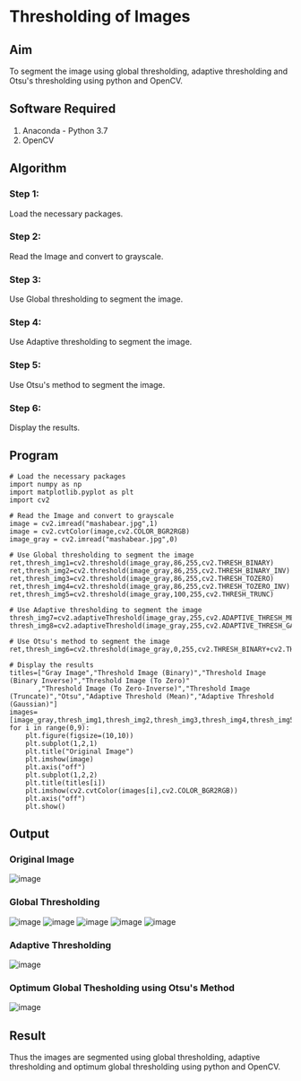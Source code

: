 # Thresholding of Images
## Aim
To segment the image using global thresholding, adaptive thresholding and Otsu's thresholding using python and OpenCV.

## Software Required
1. Anaconda - Python 3.7
2. OpenCV

## Algorithm
### Step 1:
Load the necessary packages.

### Step 2:
Read the Image and convert to grayscale.

### Step 3:
Use Global thresholding to segment the image.

### Step 4:
Use Adaptive thresholding to segment the image.

### Step 5:
Use Otsu's method to segment the image.

### Step 6:
Display the results.

## Program
```
# Load the necessary packages
import numpy as np
import matplotlib.pyplot as plt
import cv2

# Read the Image and convert to grayscale
image = cv2.imread("mashabear.jpg",1)
image = cv2.cvtColor(image,cv2.COLOR_BGR2RGB)
image_gray = cv2.imread("mashabear.jpg",0)

# Use Global thresholding to segment the image
ret,thresh_img1=cv2.threshold(image_gray,86,255,cv2.THRESH_BINARY)
ret,thresh_img2=cv2.threshold(image_gray,86,255,cv2.THRESH_BINARY_INV)
ret,thresh_img3=cv2.threshold(image_gray,86,255,cv2.THRESH_TOZERO)
ret,thresh_img4=cv2.threshold(image_gray,86,255,cv2.THRESH_TOZERO_INV)
ret,thresh_img5=cv2.threshold(image_gray,100,255,cv2.THRESH_TRUNC)

# Use Adaptive thresholding to segment the image
thresh_img7=cv2.adaptiveThreshold(image_gray,255,cv2.ADAPTIVE_THRESH_MEAN_C,cv2.THRESH_BINARY,11,2)
thresh_img8=cv2.adaptiveThreshold(image_gray,255,cv2.ADAPTIVE_THRESH_GAUSSIAN_C,cv2.THRESH_BINARY,11,2)

# Use Otsu's method to segment the image 
ret,thresh_img6=cv2.threshold(image_gray,0,255,cv2.THRESH_BINARY+cv2.THRESH_OTSU)

# Display the results
titles=["Gray Image","Threshold Image (Binary)","Threshold Image (Binary Inverse)","Threshold Image (To Zero)"
       ,"Threshold Image (To Zero-Inverse)","Threshold Image (Truncate)","Otsu","Adaptive Threshold (Mean)","Adaptive Threshold (Gaussian)"]
images=[image_gray,thresh_img1,thresh_img2,thresh_img3,thresh_img4,thresh_img5,thresh_img6,thresh_img7,thresh_img8]
for i in range(0,9):
    plt.figure(figsize=(10,10))
    plt.subplot(1,2,1)
    plt.title("Original Image")
    plt.imshow(image)
    plt.axis("off")
    plt.subplot(1,2,2)
    plt.title(titles[i])
    plt.imshow(cv2.cvtColor(images[i],cv2.COLOR_BGR2RGB))
    plt.axis("off")
    plt.show()
```

## Output

### Original Image
![image](https://user-images.githubusercontent.com/93427923/170813704-b30e77c8-c48d-4e27-b71c-5895942ae738.png)

### Global Thresholding
![image](https://user-images.githubusercontent.com/93427923/170813762-783f56f8-f1b1-4fb9-bfc0-a47c9b64136c.png)
![image](https://user-images.githubusercontent.com/93427923/170813805-4220243c-eb12-4c94-9264-0adda72afde8.png)
![image](https://user-images.githubusercontent.com/93427923/170813814-923c9aa6-f072-4192-97c3-adeb9f6fe4ee.png)
![image](https://user-images.githubusercontent.com/93427923/170813825-5ebea5eb-87c8-4d45-b4ff-ea4de30c0cf6.png)
![image](https://user-images.githubusercontent.com/93427923/170813833-314bad77-38c5-40e0-9a06-d9b71f468da3.png)

### Adaptive Thresholding
![image](https://user-images.githubusercontent.com/93427923/170813859-70e32fd0-da93-4486-b679-b4a155acb2b1.png)

### Optimum Global Thesholding using Otsu's Method
![image](https://user-images.githubusercontent.com/93427923/170813879-7f0bc40e-64fc-41c5-8848-34ceddb81f6e.png)

## Result
Thus the images are segmented using global thresholding, adaptive thresholding and optimum global thresholding using python and OpenCV.

